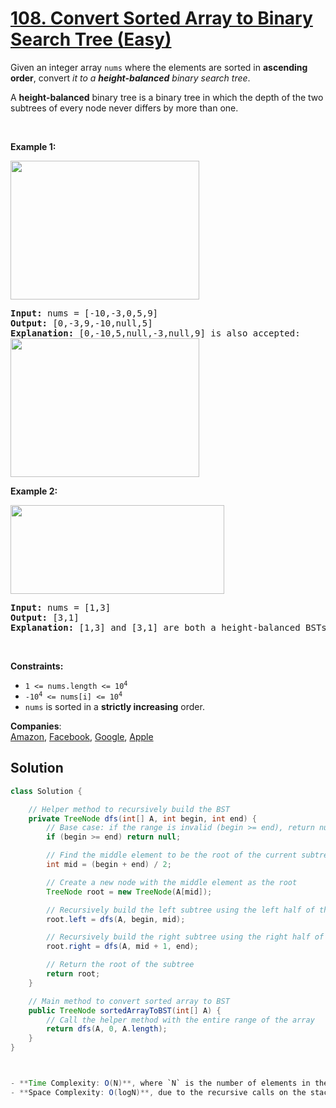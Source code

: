 # [108. Convert Sorted Array to Binary Search Tree (Easy)](https://leetcode.com/problems/convert-sorted-array-to-binary-search-tree/)

<p>Given an integer array <code>nums</code> where the elements are sorted in <strong>ascending order</strong>, convert <em>it to a <strong>height-balanced</strong> binary search tree</em>.</p>

<p>A <strong>height-balanced</strong> binary tree is a binary tree in which the depth of the two subtrees of every node never differs by more than one.</p>

<p>&nbsp;</p>
<p><strong>Example 1:</strong></p>
<img alt="" src="https://assets.leetcode.com/uploads/2021/02/18/btree1.jpg" style="width: 302px; height: 222px;">
<pre><strong>Input:</strong> nums = [-10,-3,0,5,9]
<strong>Output:</strong> [0,-3,9,-10,null,5]
<strong>Explanation:</strong> [0,-10,5,null,-3,null,9] is also accepted:
<img alt="" src="https://assets.leetcode.com/uploads/2021/02/18/btree2.jpg" style="width: 302px; height: 222px;">
</pre>

<p><strong>Example 2:</strong></p>
<img alt="" src="https://assets.leetcode.com/uploads/2021/02/18/btree.jpg" style="width: 342px; height: 142px;">
<pre><strong>Input:</strong> nums = [1,3]
<strong>Output:</strong> [3,1]
<strong>Explanation:</strong> [1,3] and [3,1] are both a height-balanced BSTs.
</pre>

<p>&nbsp;</p>
<p><strong>Constraints:</strong></p>

<ul>
	<li><code>1 &lt;= nums.length &lt;= 10<sup>4</sup></code></li>
	<li><code>-10<sup>4</sup> &lt;= nums[i] &lt;= 10<sup>4</sup></code></li>
	<li><code>nums</code> is sorted in a <strong>strictly increasing</strong> order.</li>
</ul>


**Companies**:  
[Amazon](https://leetcode.com/company/amazon), [Facebook](https://leetcode.com/company/facebook), [Google](https://leetcode.com/company/google), [Apple](https://leetcode.com/company/apple)

## Solution

```java
class Solution {

    // Helper method to recursively build the BST
    private TreeNode dfs(int[] A, int begin, int end) {
        // Base case: if the range is invalid (begin >= end), return null (no node to add)
        if (begin >= end) return null;

        // Find the middle element to be the root of the current subtree
        int mid = (begin + end) / 2;

        // Create a new node with the middle element as the root
        TreeNode root = new TreeNode(A[mid]);

        // Recursively build the left subtree using the left half of the array
        root.left = dfs(A, begin, mid);

        // Recursively build the right subtree using the right half of the array
        root.right = dfs(A, mid + 1, end);

        // Return the root of the subtree
        return root;
    }

    // Main method to convert sorted array to BST
    public TreeNode sortedArrayToBST(int[] A) {
        // Call the helper method with the entire range of the array
        return dfs(A, 0, A.length);
    }
}



- **Time Complexity: O(N)**, where `N` is the number of elements in the array. Each element is processed once.
- **Space Complexity: O(logN)**, due to the recursive calls on the stack, where `logN` is the height of the balanced tree.

```
